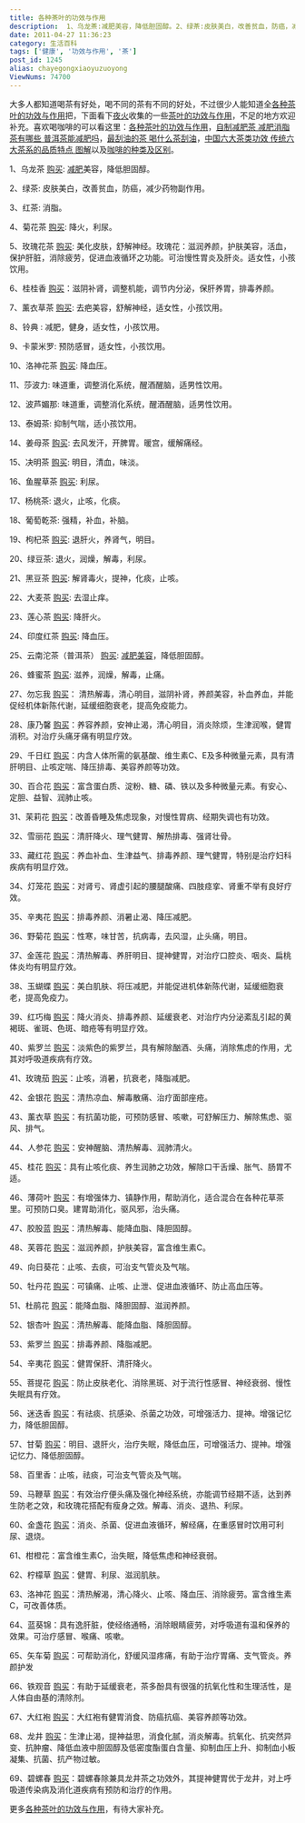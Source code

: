 ```yaml
---
title: 各种茶叶的功效与作用
description:  1、乌龙茶:减肥美容，降低胆固醇。2、绿茶:皮肤美白，改善贫血，防癌，减少药物副作用。3、红茶:消脂。4、菊花茶:降火，利尿。5、玫瑰花茶:美化皮肤，舒解神经。玫瑰花：滋润养颜，护肤美容，活血，保护肝脏，消除疲劳，促进血液循环之功能。可治慢性胃炎及肝炎。适女性，小孩饮用。6、桂桂香：滋阴补肾，调整机能，调节内分泌，保肝养胃，排毒养颜。7、薰衣草茶:去疤美容，舒解神经，适女性
date: 2011-04-27 11:36:23
category: 生活百科
tags: ['健康', '功效与作用', '茶']
post_id: 1245
alias: chayegongxiaoyuzuoyong
ViewNums: 74700
---
```


大多人都知道喝茶有好处，喝不同的茶有不同的好处，不过很少人能知道全[各种茶叶的功效与作用](/blog/chayegongxiaoyuzuoyong)把，下面看下[夜火](http://www.15897.com/)收集的一些[茶叶的功效与作用](/blog/chayegongxiaoyuzuoyong)，不足的地方欢迎补充。喜欢喝咖啡的可以看这里：[各种茶叶的功效与作用](/blog/chayegongxiaoyuzuoyong)，[自制减肥茶 减肥消脂茶有哪些 普洱茶能减肥吗](/blog/zizhijianfeicha)，[最刮油的茶 喝什么茶刮油](/blog/zuiguayoudecha)，[中国六大茶类功效 传统六大茶系的品质特点 图解](/blog/zhongguoliudachalei)以及[咖啡的种类及区别](/blog/about-caffe)。

1、乌龙茶 [购买](http://redirect.simba.taobao.com/rd?w=unionnojs&f=http%3A%2F%2Fai.taobao.com%2Fauction%2Fedetail.htm%3Fe%3Dil96rMR5G44jmraEDZVrLj%252Ftyk4GH9t9HXoLCLLzzT6LltG5xFicOdXrTUTgh9sMDPIwxrc30rgx5xFFx04TdV1qA23BSXcvvy3Hr8i9x3K3MY%252FGubXittWkmprDaodj%26unid%3D10003052%26ptype%3D100010%26from%3Dbasic&k=5ccfdb950740ca16&c=un&b=alimm_0&p=mm_10003052_101848_23042454): [减肥](/blog/zizhijianfeicha)美容，降低胆固醇。

2、绿茶: 皮肤美白，改善贫血，防癌，减少药物副作用。

3、红茶: 消脂。

4、菊花茶 [购买](http://redirect.simba.taobao.com/rd?w=unionnojs&f=http%3A%2F%2Fai.taobao.com%2Fauction%2Fedetail.htm%3Fe%3D2%252FXq90kHPUwjmraEDZVrLlGRNDw5NuCLBgmpWTsP1haLltG5xFicOdXrTUTgh9sMDPIwxrc30rgx5xFFx04TdV1qA23BSXcvvy3Hr8i9x3K3MY%252FGubXittWkmprDaodj%26unid%3D10003052%26ptype%3D100010%26from%3Dbasic&k=5ccfdb950740ca16&c=un&b=alimm_0&p=mm_10003052_101848_23042454): 降火，利尿。

5、玫瑰花茶 [购买](http://redirect.simba.taobao.com/rd?w=unionnojs&f=http%3A%2F%2Fai.taobao.com%2Fauction%2Fedetail.htm%3Fe%3DE2%252Br3CoKMe0jmraEDZVrLgn5dZNCSLpmENbBVuy6U6CLltG5xFicOdXrTUTgh9sMDPIwxrc30rgx5xFFx04TdV1qA23BSXcvvy3Hr8i9x3K3MY%252FGubXittWkmprDaodj%26unid%3D10003052%26ptype%3D100010%26from%3Dbasic&k=5ccfdb950740ca16&c=un&b=alimm_0&p=mm_10003052_101848_23042454): 美化皮肤，舒解神经。玫瑰花：滋润养颜，护肤美容，活血，保护肝脏，消除疲劳，促进血液循环之功能。可治慢性胃炎及肝炎。适女性，小孩饮用。

6、桂桂香 [购买](http://redirect.simba.taobao.com/rd?w=unionnojs&f=http%3A%2F%2Fai.taobao.com%2Fauction%2Fedetail.htm%3Fe%3DMh1h%252B5hn55IjmraEDZVrLuuN5wAYur3emt5OpJnZB76LltG5xFicOdXrTUTgh9sMDPIwxrc30rgx5xFFx04TdV1qA23BSXcvvy3Hr8i9x3K3MY%252FGubXittWkmprDaodj%26unid%3D10003052%26ptype%3D100010%26from%3Dbasic&k=5ccfdb950740ca16&c=un&b=alimm_0&p=mm_10003052_101848_23042454)：滋阴补肾，调整机能，调节内分泌，保肝养胃，排毒养颜。

7、薰衣草茶 [购买](http://redirect.simba.taobao.com/rd?w=unionnojs&f=http%3A%2F%2Fai.taobao.com%2Fauction%2Fedetail.htm%3Fe%3DpjLmP%252FQFRBvpEWlLRNQ%252BeufKl4GhhVEA8nBOXRi6ylDlL1tPWpvWRP7gvmtLyoa3Dlg3nJM8sR%252FkDMWfH5Its35s8feTB8mBGLWoXHB%252Fdn2EAEt0m%252FLcm4He6NQkjQ54%26unid%3D10003052%26ptype%3D100010%26from%3Dbasic&k=5ccfdb950740ca16&c=un&b=alimm_0&p=mm_10003052_101848_23042454): 去疤美容，舒解神经，适女性，小孩饮用。

8、铃典 : 减肥，健身，适女性，小孩饮用。

9、卡蒙米罗: 预防感冒，适女性，小孩饮用。

10、洛神花茶 [购买](http://redirect.simba.taobao.com/rd?w=unionnojs&f=http%3A%2F%2Fai.taobao.com%2Fauction%2Fedetail.htm%3Fe%3Dc%252BXihC4BBwbghojqVNxKsXANS6gYsCA403AewgJJOT%252BLltG5xFicOdXrTUTgh9sMDPIwxrc30rgx5xFFx04TdV1qA23BSXcvvy3Hr8i9x3K3MY%252FGubXittWkmprDaodj%26unid%3D10003052%26ptype%3D100010%26from%3Dbasic&k=5ccfdb950740ca16&c=un&b=alimm_0&p=mm_10003052_101848_23042454): 降血压。

11、莎波力: 味道重，调整消化系统，醒酒醒脑，适男性饮用。

12、波芦媚那: 味道重，调整消化系统，醒酒醒脑，适男性饮用。

13、泰姆茶: 抑制气喘，适小孩饮用。

14、姜母茶 [购买](http://redirect.simba.taobao.com/rd?w=unionnojs&f=http%3A%2F%2Fai.taobao.com%2Fauction%2Fedetail.htm%3Fe%3D0Y5IhoYDDV%252FebLdhAWchHBfxOvuEl0XUsMiqaJ97LhaLltG5xFicOdXrTUTgh9sMDPIwxrc30rgx5xFFx04TdV1qA23BSXcvvy3Hr8i9x3K3MY%252FGubXittWkmprDaodj%26unid%3D10003052%26ptype%3D100010%26from%3Dbasic&k=5ccfdb950740ca16&c=un&b=alimm_0&p=mm_10003052_101848_23042454): 去风发汗，开脾胃。暖宫，缓解痛经。

15、决明茶 [购买](http://redirect.simba.taobao.com/rd?w=unionnojs&f=http%3A%2F%2Fai.taobao.com%2Fauction%2Fedetail.htm%3Fe%3DIJvjdE%252FYEhEjmraEDZVrLpeF3dNsIWwMWUgXPn%252FBwdSLltG5xFicOdXrTUTgh9sMDPIwxrc30rgx5xFFx04TdV1qA23BSXcvvy3Hr8i9x3K3MY%252FGubXittWkmprDaodj%26unid%3D10003052%26ptype%3D100010%26from%3Dbasic&k=5ccfdb950740ca16&c=un&b=alimm_0&p=mm_10003052_101848_23042454): 明目，清血，味淡。

16、鱼腥草茶 [购买](http://redirect.simba.taobao.com/rd?w=unionnojs&f=http%3A%2F%2Fai.taobao.com%2Fauction%2Fedetail.htm%3Fe%3DGe2BO6Ut5gDebLdhAWchHPXBZiwoLMHNG5%252BIHpEBkUmLltG5xFicOdXrTUTgh9sMDPIwxrc30rgx5xFFx04TdV1qA23BSXcvvy3Hr8i9x3K3MY%252FGubXittWkmprDaodj%26unid%3D10003052%26ptype%3D100010%26from%3Dbasic&k=5ccfdb950740ca16&c=un&b=alimm_0&p=mm_10003052_101848_23042454): 利尿。

17、杨桃茶: 退火，止咳，化痰。

18、葡萄乾茶: 强精，补血，补脑。

19、枸杞茶 [购买](http://redirect.simba.taobao.com/rd?w=unionnojs&f=http%3A%2F%2Fai.taobao.com%2Fauction%2Fedetail.htm%3Fe%3DbyUsynLekIUjmraEDZVrLiFHl34uuv9IpvhC2iAi0c2LltG5xFicOdXrTUTgh9sMDPIwxrc30rgx5xFFx04TdV1qA23BSXcvvy3Hr8i9x3K3MY%252FGubXittWkmprDaodj%26unid%3D10003052%26ptype%3D100010%26from%3Dbasic&k=5ccfdb950740ca16&c=un&b=alimm_0&p=mm_10003052_101848_23042454): 退肝火，养肾气，明目。

20、绿豆茶: 退火，润燥，解毒，利尿。

21、黑豆茶 [购买](http://redirect.simba.taobao.com/rd?w=unionnojs&f=http%3A%2F%2Fai.taobao.com%2Fauction%2Fedetail.htm%3Fe%3D15KWd6o2Xb7ebLdhAWchHJ1UF8ZH5HlPzqBA8MB81Q%252BLltG5xFicOdXrTUTgh9sMDPIwxrc30rgx5xFFx04TdV1qA23BSXcvvy3Hr8i9x3K3MY%252FGubXittWkmprDaodj%26unid%3D10003052%26ptype%3D100010%26from%3Dbasic&k=5ccfdb950740ca16&c=un&b=alimm_0&p=mm_10003052_101848_23042454): 解肾毒火，提神，化痰，止咳。

22、大麦茶 [购买](http://redirect.simba.taobao.com/rd?w=unionnojs&f=http%3A%2F%2Fai.taobao.com%2Fauction%2Fedetail.htm%3Fe%3DjmOhkbe6GnAjmraEDZVrLqPDBHx4XTpUAUuPt4hhrd%252BLltG5xFicOdXrTUTgh9sMDPIwxrc30rgx5xFFx04TdV1qA23BSXcvvy3Hr8i9x3K3MY%252FGubXittWkmprDaodj%26unid%3D10003052%26ptype%3D100010%26from%3Dbasic&k=5ccfdb950740ca16&c=un&b=alimm_0&p=mm_10003052_101848_23042454): 去湿止痒。

23、莲心茶 [购买](http://redirect.simba.taobao.com/rd?w=unionnojs&f=http%3A%2F%2Fai.taobao.com%2Fauction%2Fedetail.htm%3Fe%3DOSijAB%252BBgFfebLdhAWchHBZYfVP%252BcaY92MSLz%252BYBXtOLltG5xFicOdXrTUTgh9sMDPIwxrc30rgx5xFFx04TdV1qA23BSXcvvy3Hr8i9x3K3MY%252FGubXittWkmprDaodj%26unid%3D10003052%26ptype%3D100010%26from%3Dbasic&k=5ccfdb950740ca16&c=un&b=alimm_0&p=mm_10003052_101848_23042454): 降肝火。

24、印度红茶 [购买](http://redirect.simba.taobao.com/rd?w=unionnojs&f=http%3A%2F%2Fai.taobao.com%2Fauction%2Fedetail.htm%3Fe%3DPC6tmy2yW37ghojqVNxKsZ4vLNjQuSrjWDbyJyU0aqSLltG5xFicOdXrTUTgh9sMDPIwxrc30rgx5xFFx04TdV1qA23BSXcvvy3Hr8i9x3K3MY%252FGubXittWkmprDaodj%26unid%3D10003052%26ptype%3D100010%26from%3Dbasic&k=5ccfdb950740ca16&c=un&b=alimm_0&p=mm_10003052_101848_23042454): 降血压。

25、云南沱茶（普洱茶） [购买](http://redirect.simba.taobao.com/rd?w=unionnojs&f=http%3A%2F%2Fai.taobao.com%2Fauction%2Fedetail.htm%3Fe%3Da4eIB36%252BeKLebLdhAWchHIJ2nh2HAO4%252BWDbyJyU0aqSLltG5xFicOdXrTUTgh9sMDPIwxrc30rgx5xFFx04TdV1qA23BSXcvvy3Hr8i9x3K3MY%252FGubXittWkmprDaodj%26unid%3D10003052%26ptype%3D100010%26from%3Dbasic&k=5ccfdb950740ca16&c=un&b=alimm_0&p=mm_10003052_101848_23042454): [减肥美容](/blog/zizhijianfeicha)，降低胆固醇。

26、蜂蜜茶 [购买](http://redirect.simba.taobao.com/rd?w=unionnojs&f=http%3A%2F%2Fai.taobao.com%2Fauction%2Fedetail.htm%3Fe%3DG8QkDtnXxhkjmraEDZVrLpOFJZK7bEhVRfbtQaszFx6LltG5xFicOdXrTUTgh9sMDPIwxrc30rgx5xFFx04TdV1qA23BSXcvvy3Hr8i9x3K3MY%252FGubXittWkmprDaodj%26unid%3D10003052%26ptype%3D100010%26from%3Dbasic&k=5ccfdb950740ca16&c=un&b=alimm_0&p=mm_10003052_101848_23042454): 滋养，润燥，解毒，止痛。

27、勿忘我 [购买](http://redirect.simba.taobao.com/rd?w=unionnojs&f=http%3A%2F%2Fai.taobao.com%2Fauction%2Fedetail.htm%3Fe%3DADD8G5j%252FfGPebLdhAWchHM2aXbmu9faQ03AewgJJOT%252BLltG5xFicOdXrTUTgh9sMDPIwxrc30rgx5xFFx04TdV1qA23BSXcvvy3Hr8i9x3K3MY%252FGubXittWkmprDaodj%26unid%3D10003052%26ptype%3D100010%26from%3Dbasic&k=5ccfdb950740ca16&c=un&b=alimm_0&p=mm_10003052_101848_23042454)： 清热解毒，清心明目，滋阴补肾，养颜美容，补血养血，并能促经机体新陈代谢，延缓细胞衰老，提高免疫能力。

28、康乃馨 [购买](http://redirect.simba.taobao.com/rd?w=unionnojs&f=http%3A%2F%2Fai.taobao.com%2Fauction%2Fedetail.htm%3Fe%3DH7%252FUy%252Bd%252Bn8PghojqVNxKsZWob%252BiY2FLuqBK6BQOuXUmLltG5xFicOdXrTUTgh9sMDPIwxrc30rgx5xFFx04TdV1qA23BSXcvvy3Hr8i9x3K3MY%252FGubXittWkmprDaodj%26unid%3D10003052%26ptype%3D100010%26from%3Dbasic&k=5ccfdb950740ca16&c=un&b=alimm_0&p=mm_10003052_101848_23042454)：养容养颜，安神止渴，清心明目，消炎除烦，生津润喉，健胃消积。对治疗头痛牙痛有明显疗效。

29、千日红 [购买](http://redirect.simba.taobao.com/rd?w=unionnojs&f=http%3A%2F%2Fai.taobao.com%2Fauction%2Fedetail.htm%3Fe%3DW%252FZ20EJLOasjmraEDZVrLl5fXcBYHuFeorm1Hj1YRiaLltG5xFicOdXrTUTgh9sMDPIwxrc30rgx5xFFx04TdV1qA23BSXcvvy3Hr8i9x3K3MY%252FGubXittWkmprDaodj%26unid%3D10003052%26ptype%3D100010%26from%3Dbasic&k=5ccfdb950740ca16&c=un&b=alimm_0&p=mm_10003052_101848_23042454)：内含人体所需的氨基酸、维生素C、E及多种微量元素，具有清肝明目、止咳定喘、降压排毒、美容养颜等功效。

30、百合花 [购买](http://redirect.simba.taobao.com/rd?w=unionnojs&f=http%3A%2F%2Fai.taobao.com%2Fauction%2Fedetail.htm%3Fe%3DeD86O9E6xPYjmraEDZVrLqn2VHdFMWb9zqBA8MB81Q%252BLltG5xFicOdXrTUTgh9sMDPIwxrc30rgx5xFFx04TdV1qA23BSXcvvy3Hr8i9x3K3MY%252FGubXittWkmprDaodj%26unid%3D10003052%26ptype%3D100010%26from%3Dbasic&k=5ccfdb950740ca16&c=un&b=alimm_0&p=mm_10003052_101848_23042454)：富含蛋白质、淀粉、糖、磷、铁以及多种微量元素。有安心、定胆、益智、润肺止咳。

31、茉莉花 [购买](http://redirect.simba.taobao.com/rd?w=unionnojs&f=http%3A%2F%2Fai.taobao.com%2Fauction%2Fedetail.htm%3Fe%3Djko8azVVlJ7ebLdhAWchHJHWxlPrSdIXMPcN16n%252Fbk3lL1tPWpvWRP7gvmtLyoa3Dlg3nJM8sR%252FkDMWfH5Its35s8feTB8mBGLWoXHB%252Fdn2EAEt0m%252FLcm4He6NQkjQ54%26unid%3D10003052%26ptype%3D100010%26from%3Dbasic&k=5ccfdb950740ca16&c=un&b=alimm_0&p=mm_10003052_101848_23042454)：改善昏睡及焦虑现象，对慢性胃病、经期失调也有功效。

32、雪丽花 [购买](http://redirect.simba.taobao.com/rd?w=unionnojs&f=http%3A%2F%2Fai.taobao.com%2Fauction%2Fedetail.htm%3Fe%3DmKW2BC82JvUjmraEDZVrLppIeLcSfAUJAdcPAzm7QvSLltG5xFicOdXrTUTgh9sMDPIwxrc30rgx5xFFx04TdV1qA23BSXcvvy3Hr8i9x3K3MY%252FGubXittWkmprDaodj%26unid%3D10003052%26ptype%3D100010%26from%3Dbasic&k=5ccfdb950740ca16&c=un&b=alimm_0&p=mm_10003052_101848_23042454)：清肝降火、理气健胃、解热排毒、强肾壮骨。

33、藏红花 [购买](http://redirect.simba.taobao.com/rd?w=unionnojs&f=http%3A%2F%2Fai.taobao.com%2Fauction%2Fedetail.htm%3Fe%3DisWJlsIo37YjmraEDZVrLlsuK7U%252Bw2NJgp1Jf7hv%252FcmLltG5xFicOdXrTUTgh9sMDPIwxrc30rgx5xFFx04TdV1qA23BSXcvvy3Hr8i9x3K3MY%252FGubXittWkmprDaodj%26unid%3D10003052%26ptype%3D100010%26from%3Dbasic&k=5ccfdb950740ca16&c=un&b=alimm_0&p=mm_10003052_101848_23042454)：养血补血、生津益气、排毒养颜、理气健胃，特别是治疗妇科疾病有明显疗效。

34、灯笼花 [购买](http://redirect.simba.taobao.com/rd?w=unionnojs&f=http%3A%2F%2Fai.taobao.com%2Fauction%2Fedetail.htm%3Fe%3DXvtRJqpRoucjmraEDZVrLq%252BKfJjldES22MCJOvlNXjyLltG5xFicOdXrTUTgh9sMDPIwxrc30rgx5xFFx04TdV1qA23BSXcvvy3Hr8i9x3K3MY%252FGubXittWkmprDaodj%26unid%3D10003052%26ptype%3D100010%26from%3Dbasic&k=5ccfdb950740ca16&c=un&b=alimm_0&p=mm_10003052_101848_23042454)：对肾亏、肾虚引起的腰腿酸痛、四肢痉挛、肾重不举有良好疗效。

35、辛夷花 [购买](http://redirect.simba.taobao.com/rd?w=unionnojs&f=http%3A%2F%2Fai.taobao.com%2Fauction%2Fedetail.htm%3Fe%3D74n4WfExeZzghojqVNxKsYpoV9y%252BS0yawjKxcthiwdCLltG5xFicOdXrTUTgh9sMDPIwxrc30rgx5xFFx04TdV1qA23BSXcvvy3Hr8i9x3K3MY%252FGubXittWkmprDaodj%26unid%3D10003052%26ptype%3D100010%26from%3Dbasic&k=5ccfdb950740ca16&c=un&b=alimm_0&p=mm_10003052_101848_23042454)：排毒养颜、消暑止渴、降压减肥。

36、野菊花 [购买](http://redirect.simba.taobao.com/rd?w=unionnojs&f=http%3A%2F%2Fai.taobao.com%2Fauction%2Fedetail.htm%3Fe%3DxHNQlWRh8vojmraEDZVrLmcdTnYJBZ2S1Ickk%252BNWjqOLltG5xFicOdXrTUTgh9sMDPIwxrc30rgx5xFFx04TdV1qA23BSXcvvy3Hr8i9x3K3MY%252FGubXittWkmprDaodj%26unid%3D10003052%26ptype%3D100010%26from%3Dbasic&k=5ccfdb950740ca16&c=un&b=alimm_0&p=mm_10003052_101848_23042454)：性寒，味甘苦，抗病毒，去风湿，止头痛，明目。

37、金莲花 [购买](http://redirect.simba.taobao.com/rd?w=unionnojs&f=http%3A%2F%2Fai.taobao.com%2Fauction%2Fedetail.htm%3Fe%3DGQZBm40C7%252FXebLdhAWchHAqfIffYeplu3mOR1RWMIyqLltG5xFicOdXrTUTgh9sMDPIwxrc30rgx5xFFx04TdV1qA23BSXcvvy3Hr8i9x3K3MY%252FGubXittWkmprDaodj%26unid%3D10003052%26ptype%3D100010%26from%3Dbasic&k=5ccfdb950740ca16&c=un&b=alimm_0&p=mm_10003052_101848_23042454)：清热解毒、养肝明目、提神健胃，对治疗口腔炎、咽炎、扁桃体炎均有明显疗效。

38、玉蝴蝶 [购买](http://redirect.simba.taobao.com/rd?w=unionnojs&f=http%3A%2F%2Fai.taobao.com%2Fauction%2Fedetail.htm%3Fe%3DG5pX%252F70rnEfghojqVNxKserP2YZsxOAAZULKeTEAxATlL1tPWpvWRP7gvmtLyoa3Dlg3nJM8sR%252FkDMWfH5Its35s8feTB8mBGLWoXHB%252Fdn2EAEt0m%252FLcm4He6NQkjQ54%26unid%3D10003052%26ptype%3D100010%26from%3Dbasic&k=5ccfdb950740ca16&c=un&b=alimm_0&p=mm_10003052_101848_23042454)：美白肌肤、将压减肥，并能促进机体新陈代谢，延缓细胞衰老，提高免疫力。

39、红巧梅 [购买](http://redirect.simba.taobao.com/rd?w=unionnojs&f=http%3A%2F%2Fai.taobao.com%2Fauction%2Fedetail.htm%3Fe%3DAOTc5eyxDIvebLdhAWchHPV4kVyyNrQvbh4mOrg73nmLltG5xFicOdXrTUTgh9sMDPIwxrc30rgx5xFFx04TdV1qA23BSXcvvy3Hr8i9x3K3MY%252FGubXittWkmprDaodj%26unid%3D10003052%26ptype%3D100010%26from%3Dbasic&k=5ccfdb950740ca16&c=un&b=alimm_0&p=mm_10003052_101848_23042454)：降火消炎、排毒养颜、延缓衰老、对治疗内分泌紊乱引起的黄褐斑、雀斑、色斑、暗疮等有明显疗效。

40、紫罗兰 [购买](http://redirect.simba.taobao.com/rd?w=unionnojs&f=http%3A%2F%2Fai.taobao.com%2Fauction%2Fedetail.htm%3Fe%3DCp%252BeYOo5FTTghojqVNxKsRGYMeQdx7M%252FN6QO%252Bdd6jj6LltG5xFicOdXrTUTgh9sMDPIwxrc30rgx5xFFx04TdV1qA23BSXcvvy3Hr8i9x3K3MY%252FGubXittWkmprDaodj%26unid%3D10003052%26ptype%3D100010%26from%3Dbasic&k=5ccfdb950740ca16&c=un&b=alimm_0&p=mm_10003052_101848_23042454)：淡紫色的紫罗兰，具有解除酗酒、头痛，消除焦虑的作用，尤其对呼吸道疾病有疗效。

41、玫瑰茄 [购买](http://redirect.simba.taobao.com/rd?w=unionnojs&f=http%3A%2F%2Fai.taobao.com%2Fauction%2Fedetail.htm%3Fe%3DTWhJ9P4IU%252BEjmraEDZVrLnYncRFcT1%252F0qBK6BQOuXUmLltG5xFicOdXrTUTgh9sMDPIwxrc30rgx5xFFx04TdV1qA23BSXcvvy3Hr8i9x3K3MY%252FGubXittWkmprDaodj%26unid%3D10003052%26ptype%3D100010%26from%3Dbasic&k=5ccfdb950740ca16&c=un&b=alimm_0&p=mm_10003052_101848_23042454)：止咳，消暑，抗衰老，降脂减肥。

42、金银花 [购买](http://redirect.simba.taobao.com/rd?w=unionnojs&f=http%3A%2F%2Fai.taobao.com%2Fauction%2Fedetail.htm%3Fe%3Dh0eGwoaIYb0jmraEDZVrLoRBSLxiveboKhDZ7QUCp22LltG5xFicOdXrTUTgh9sMDPIwxrc30rgx5xFFx04TdV1qA23BSXcvvy3Hr8i9x3K3MY%252FGubXittWkmprDaodj%26unid%3D10003052%26ptype%3D100010%26from%3Dbasic&k=5ccfdb950740ca16&c=un&b=alimm_0&p=mm_10003052_101848_23042454)：清热凉血、解毒散痛、治疗面部座疮。

43、薰衣草 [购买](http://redirect.simba.taobao.com/rd?w=unionnojs&f=http%3A%2F%2Fai.taobao.com%2Fauction%2Fedetail.htm%3Fe%3DqrNaxt4q3X3ghojqVNxKsfrj8X%252Fm3mXCDPu0bMUgXIWLltG5xFicOdXrTUTgh9sMDPIwxrc30rgx5xFFx04TdV1qA23BSXcvvy3Hr8i9x3K3MY%252FGubXittWkmprDaodj%26unid%3D10003052%26ptype%3D100010%26from%3Dbasic&k=5ccfdb950740ca16&c=un&b=alimm_0&p=mm_10003052_101848_23042454)：有抗菌功能，可预防感冒、咳嗽，可舒解压力、解除焦虑、驱风、排气。

44、人参花 [购买](http://redirect.simba.taobao.com/rd?w=unionnojs&f=http%3A%2F%2Fai.taobao.com%2Fauction%2Fedetail.htm%3Fe%3D%252BW6NIfxHwoMjmraEDZVrLi1fRGXE8wxkokW4bPA0wMWLltG5xFicOdXrTUTgh9sMDPIwxrc30rgx5xFFx04TdV1qA23BSXcvvy3Hr8i9x3K3MY%252FGubXittWkmprDaodj%26unid%3D10003052%26ptype%3D100010%26from%3Dbasic&k=5ccfdb950740ca16&c=un&b=alimm_0&p=mm_10003052_101848_23042454)：安神醒脑、清热解毒、润肺清火。

45、桂花 [购买](http://redirect.simba.taobao.com/rd?w=unionnojs&f=http%3A%2F%2Fai.taobao.com%2Fauction%2Fedetail.htm%3Fe%3DHj5O4Q8yuiPghojqVNxKsdg0GWtVkvxOTCbL1Om%252BR1KLltG5xFicOdXrTUTgh9sMDPIwxrc30rgx5xFFx04TdV1qA23BSXcvvy3Hr8i9x3K3MY%252FGubXittWkmprDaodj%26unid%3D10003052%26ptype%3D100010%26from%3Dbasic&k=5ccfdb950740ca16&c=un&b=alimm_0&p=mm_10003052_101848_23042454)：具有止咳化痰、养生润肺之功效，解除口干舌燥、胀气、肠胃不适。

46、薄荷叶 [购买](http://redirect.simba.taobao.com/rd?w=unionnojs&f=http%3A%2F%2Fai.taobao.com%2Fauction%2Fedetail.htm%3Fe%3D9nlwqmF9%252FxLghojqVNxKsVmbGvogv3ZivDQl%252FsD9dZuLltG5xFicOdXrTUTgh9sMDPIwxrc30rgx5xFFx04TdV1qA23BSXcvvy3Hr8i9x3K3MY%252FGubXittWkmprDaodj%26unid%3D10003052%26ptype%3D100010%26from%3Dbasic&k=5ccfdb950740ca16&c=un&b=alimm_0&p=mm_10003052_101848_23042454)：有增强体力、镇静作用，帮助消化，适合混合在各种花草茶里。可预防口臭。建胃助消化，驱风邪，治头痛。

47、胶股蓝 [购买](http://redirect.simba.taobao.com/rd?w=unionnojs&f=http%3A%2F%2Fai.taobao.com%2Fauction%2Fedetail.htm%3Fe%3DqnBQPCh8wuzebLdhAWchHBXKE42xWDzu%252F9zahzjWtwuLltG5xFicOdXrTUTgh9sMDPIwxrc30rgx5xFFx04TdV1qA23BSXcvvy3Hr8i9x3K3MY%252FGubXittWkmprDaodj%26unid%3D10003052%26ptype%3D100010%26from%3Dbasic&k=5ccfdb950740ca16&c=un&b=alimm_0&p=mm_10003052_101848_23042454)：清热解毒、能降血脂、降胆固醇。

48、芙蓉花 [购买](http://redirect.simba.taobao.com/rd?w=unionnojs&f=http%3A%2F%2Fai.taobao.com%2Fauction%2Fedetail.htm%3Fe%3DhzvV4JriKzwjmraEDZVrLlE%252BAiHJvV34G5%252BIHpEBkUmLltG5xFicOdXrTUTgh9sMDPIwxrc30rgx5xFFx04TdV1qA23BSXcvvy3Hr8i9x3K3MY%252FGubXittWkmprDaodj%26unid%3D10003052%26ptype%3D100010%26from%3Dbasic&k=5ccfdb950740ca16&c=un&b=alimm_0&p=mm_10003052_101848_23042454)：滋润养颜，护肤美容，富含维生素C。

49、向日葵花：止咳、去痰，可治支气管炎及气喘。

50、牡丹花 [购买](http://redirect.simba.taobao.com/rd?w=unionnojs&f=http%3A%2F%2Fai.taobao.com%2Fauction%2Fedetail.htm%3Fe%3D0GS5xa%252Fo9xrghojqVNxKsdGiZq7cbwTDwTF0nIgV33SLltG5xFicOdXrTUTgh9sMDPIwxrc30rgx5xFFx04TdV1qA23BSXcvvy3Hr8i9x3K3MY%252FGubXittWkmprDaodj%26unid%3D10003052%26ptype%3D100010%26from%3Dbasic&k=5ccfdb950740ca16&c=un&b=alimm_0&p=mm_10003052_101848_23042454)：可镇痛、止咳、止泄、促进血液循环、防止高血压等。

51、杜鹃花 [购买](http://redirect.simba.taobao.com/rd?w=unionnojs&f=http%3A%2F%2Fai.taobao.com%2Fauction%2Fedetail.htm%3Fe%3DtbyP%252Ff3YynIjmraEDZVrLoeTQBSzvzDnWPt1fh5JBxyLltG5xFicOdXrTUTgh9sMDPIwxrc30rgx5xFFx04TdV1qA23BSXcvvy3Hr8i9x3K3MY%252FGubXittWkmprDaodj%26unid%3D10003052%26ptype%3D100010%26from%3Dbasic&k=5ccfdb950740ca16&c=un&b=alimm_0&p=mm_10003052_101848_23042454)：能降血脂、降胆固醇、滋润养颜。

52、银杏叶 [购买](http://redirect.simba.taobao.com/rd?w=unionnojs&f=http%3A%2F%2Fai.taobao.com%2Fauction%2Fedetail.htm%3Fe%3Dhffv3yHPi3G6k0Or%252B%252BH4tE0v0WUT2WzBBRUm14q8OC%252FlL1tPWpvWRP7gvmtLyoa3Dlg3nJM8sR%252FkDMWfH5Its35s8feTB8mBGLWoXHB%252Fdn2EAEt0m%252FLcm4He6NQkjQ54%26unid%3D10003052%26ptype%3D100010%26from%3Dbasic&k=5ccfdb950740ca16&c=un&b=alimm_0&p=mm_10003052_101848_23042454)：清热解毒、能降血脂、降胆固醇。

53、紫罗兰 [购买](http://redirect.simba.taobao.com/rd?w=unionnojs&f=http%3A%2F%2Fai.taobao.com%2Fauction%2Fedetail.htm%3Fe%3Dn91Q57V8ebcjmraEDZVrLsQwCjm1OR7UFu3EMYlpHq%252BLltG5xFicOdXrTUTgh9sMDPIwxrc30rgx5xFFx04TdV1qA23BSXcvvy3Hr8i9x3K3MY%252FGubXittWkmprDaodj%26unid%3D10003052%26ptype%3D100010%26from%3Dbasic&k=5ccfdb950740ca16&c=un&b=alimm_0&p=mm_10003052_101848_23042454)：排毒养颜、降脂减肥。

54、辛夷花 [购买](http://redirect.simba.taobao.com/rd?w=unionnojs&f=http%3A%2F%2Fai.taobao.com%2Fauction%2Fedetail.htm%3Fe%3D8WKHg955uAUjmraEDZVrLlyo6VFWBLlVEUtHUPud5YyLltG5xFicOdXrTUTgh9sMDPIwxrc30rgx5xFFx04TdV1qA23BSXcvvy3Hr8i9x3K3MY%252FGubXittWkmprDaodj%26unid%3D10003052%26ptype%3D100010%26from%3Dbasic&k=5ccfdb950740ca16&c=un&b=alimm_0&p=mm_10003052_101848_23042454)：健胃保肝、清肝降火。

55、菩提花 [购买](http://redirect.simba.taobao.com/rd?w=unionnojs&f=http%3A%2F%2Fai.taobao.com%2Fauction%2Fedetail.htm%3Fe%3DTUC6lotHVbXebLdhAWchHGSwMs4yAZuzokW4bPA0wMWLltG5xFicOdXrTUTgh9sMDPIwxrc30rgx5xFFx04TdV1qA23BSXcvvy3Hr8i9x3K3MY%252FGubXittWkmprDaodj%26unid%3D10003052%26ptype%3D100010%26from%3Dbasic&k=5ccfdb950740ca16&c=un&b=alimm_0&p=mm_10003052_101848_23042454)：防止皮肤老化、消除黑斑、对于流行性感冒、神经衰弱、慢性失眠具有疗效。

56、迷迭香 [购买](http://redirect.simba.taobao.com/rd?w=unionnojs&f=http%3A%2F%2Fai.taobao.com%2Fauction%2Fedetail.htm%3Fe%3D3CpG73hCXN7ebLdhAWchHLPE282v%252FcYAURZm4csnlQCLltG5xFicOdXrTUTgh9sMDPIwxrc30rgx5xFFx04TdV1qA23BSXcvvy3Hr8i9x3K3MY%252FGubXittWkmprDaodj%26unid%3D10003052%26ptype%3D100010%26from%3Dbasic&k=5ccfdb950740ca16&c=un&b=alimm_0&p=mm_10003052_101848_23042454)：有祛痰、抗感染、杀菌之功效，可增强活力、提神。增强记忆力，降低胆固醇。

57、甘菊 [购买](http://redirect.simba.taobao.com/rd?w=unionnojs&f=http%3A%2F%2Fai.taobao.com%2Fauction%2Fedetail.htm%3Fe%3D2DcLLXQG7HPebLdhAWchHALzPL%252BV6LICOHn0s68if2OLltG5xFicOdXrTUTgh9sMDPIwxrc30rgx5xFFx04TdV1qA23BSXcvvy3Hr8i9x3K3MY%252FGubXittWkmprDaodj%26unid%3D10003052%26ptype%3D100010%26from%3Dbasic&k=5ccfdb950740ca16&c=un&b=alimm_0&p=mm_10003052_101848_23042454)：明目、退肝火，治疗失眠，降低血压，可增强活力、提神。增强记忆力、降低胆固醇。

58、百里香：止咳，祛痰，可治支气管炎及气喘。

59、马鞭草 [购买](http://redirect.simba.taobao.com/rd?w=unionnojs&f=http%3A%2F%2Fai.taobao.com%2Fauction%2Fedetail.htm%3Fe%3D3CpG73hCXN7ebLdhAWchHLPE282v%252FcYAURZm4csnlQCLltG5xFicOdXrTUTgh9sMDPIwxrc30rgx5xFFx04TdV1qA23BSXcvvy3Hr8i9x3K3MY%252FGubXittWkmprDaodj%26unid%3D10003052%26ptype%3D100010%26from%3Dbasic&k=5ccfdb950740ca16&c=un&b=alimm_0&p=mm_10003052_101848_23042454)：有效治疗便头痛及强化神经系统，亦能调节经期不适，达到养生防老之效，和玫瑰花搭配有瘦身之效。解毒、消炎、退热、利尿。

60、金盏花 [购买](http://redirect.simba.taobao.com/rd?w=unionnojs&f=http%3A%2F%2Fai.taobao.com%2Fauction%2Fedetail.htm%3Fe%3DqU45nLI3AgHghojqVNxKsV7De%252F3LVP0miLSVUC%252FYQraLltG5xFicOdXrTUTgh9sMDPIwxrc30rgx5xFFx04TdV1qA23BSXcvvy3Hr8i9x3K3MY%252FGubXittWkmprDaodj%26unid%3D10003052%26ptype%3D100010%26from%3Dbasic&k=5ccfdb950740ca16&c=un&b=alimm_0&p=mm_10003052_101848_23042454)：消炎、杀菌、促进血液循环，解经痛，在重感冒时饮用可利尿、退烧。

61、柑橙花：富含维生素C，治失眠，降低焦虑和神经衰弱。

62、柠檬草 [购买](http://redirect.simba.taobao.com/rd?w=unionnojs&f=http%3A%2F%2Fai.taobao.com%2Fauction%2Fedetail.htm%3Fe%3DN9rLX8ZJcqnebLdhAWchHL9xGhq1wIbLURZm4csnlQCLltG5xFicOdXrTUTgh9sMDPIwxrc30rgx5xFFx04TdV1qA23BSXcvvy3Hr8i9x3K3MY%252FGubXittWkmprDaodj%26unid%3D10003052%26ptype%3D100010%26from%3Dbasic&k=5ccfdb950740ca16&c=un&b=alimm_0&p=mm_10003052_101848_23042454)：健胃、利尿、滋润肌肤。

63、洛神花 [购买](http://redirect.simba.taobao.com/rd?w=unionnojs&f=http%3A%2F%2Fai.taobao.com%2Fauction%2Fedetail.htm%3Fe%3Dc%252BXihC4BBwbghojqVNxKsXANS6gYsCA403AewgJJOT%252BLltG5xFicOdXrTUTgh9sMDPIwxrc30rgx5xFFx04TdV1qA23BSXcvvy3Hr8i9x3K3MY%252FGubXittWkmprDaodj%26unid%3D10003052%26ptype%3D100010%26from%3Dbasic&k=5ccfdb950740ca16&c=un&b=alimm_0&p=mm_10003052_101848_23042454)：清热解渴，清心降火、止咳、降血压、消除疲劳。富含维生素C，可改善体质。

64、蓝葵锦：具有逸肝脏，使经络通畅，消除眼睛疲劳，对呼吸道有温和保养的效果。可治疗感冒、喉痛、咳嗽。

65、矢车菊 [购买](http://redirect.simba.taobao.com/rd?w=unionnojs&f=http%3A%2F%2Fai.taobao.com%2Fauction%2Fedetail.htm%3Fe%3D3OKik9FhPKzghojqVNxKsRAzSjE3hlEwgyWMDfXU%252FZuLltG5xFicOdXrTUTgh9sMDPIwxrc30rgx5xFFx04TdV1qA23BSXcvvy3Hr8i9x3K3MY%252FGubXittWkmprDaodj%26unid%3D10003052%26ptype%3D100010%26from%3Dbasic&k=5ccfdb950740ca16&c=un&b=alimm_0&p=mm_10003052_101848_23042454)：可帮助消化，舒缓风湿疼痛，有助于治疗胃痛、支气管炎。养颜护发

66、铁观音 [购买](http://redirect.simba.taobao.com/rd?w=unionnojs&f=http%3A%2F%2Fai.taobao.com%2Fauction%2Fedetail.htm%3Fe%3Dil96rMR5G44jmraEDZVrLj%252Ftyk4GH9t9HXoLCLLzzT6LltG5xFicOdXrTUTgh9sMDPIwxrc30rgx5xFFx04TdV1qA23BSXcvvy3Hr8i9x3K3MY%252FGubXittWkmprDaodj%26unid%3D10003052%26ptype%3D100010%26from%3Dbasic&k=5ccfdb950740ca16&c=un&b=alimm_0&p=mm_10003052_101848_23042454)：有助于延缓衰老，茶多酚具有很强的抗氧化性和生理活性，是人体自由基的清除剂。

67、大红袍 [购买](http://redirect.simba.taobao.com/rd?w=unionnojs&f=http%3A%2F%2Fai.taobao.com%2Fauction%2Fedetail.htm%3Fe%3D1XV6M316G1QjmraEDZVrLjPZIvRtu%252FwVz%252Ftk3MFUxAaLltG5xFicOdXrTUTgh9sMDPIwxrc30rgx5xFFx04TdV1qA23BSXcvvy3Hr8i9x3K3MY%252FGubXittWkmprDaodj%26unid%3D10003052%26ptype%3D100010%26from%3Dbasic&k=5ccfdb950740ca16&c=un&b=alimm_0&p=mm_10003052_101848_23042454)：大红袍有健胃消食、防癌抗癌、美容养颜等功效。

68、龙井 [购买](http://redirect.simba.taobao.com/rd?w=unionnojs&f=http%3A%2F%2Fai.taobao.com%2Fauction%2Fedetail.htm%3Fe%3Dzm3glpDhqcjebLdhAWchHJXG8AadCw4e03AewgJJOT%252BLltG5xFicOdXrTUTgh9sMDPIwxrc30rgx5xFFx04TdV1qA23BSXcvvy3Hr8i9x3K3MY%252FGubXittWkmprDaodj%26unid%3D10003052%26ptype%3D100010%26from%3Dbasic&k=5ccfdb950740ca16&c=un&b=alimm_0&p=mm_10003052_101848_23042454)：生津止渴，提神益思，消食化腻，消炎解毒。抗氧化、抗突然异变、抗肿瘤、降低血液中胆固醇及低密度酯蛋白含量、抑制血压上升、抑制血小板凝集、抗菌、抗产物过敏。

69、碧螺春 [购买](http://redirect.simba.taobao.com/rd?w=unionnojs&f=http%3A%2F%2Fai.taobao.com%2Fauction%2Fedetail.htm%3Fe%3DVDyaHF%252BEdLfebLdhAWchHBcLdo2GpRE2G5%252BIHpEBkUmLltG5xFicOdXrTUTgh9sMDPIwxrc30rgx5xFFx04TdV1qA23BSXcvvy3Hr8i9x3K3MY%252FGubXittWkmprDaodj%26unid%3D10003052%26ptype%3D100010%26from%3Dbasic&k=5ccfdb950740ca16&c=un&b=alimm_0&p=mm_10003052_101848_23042454)：碧螺春除兼具龙井茶之功效外，其提神健胃优于龙井，对上呼吸道传染病及消化道疾病有预防和治疗的作用。

更多[各种茶叶的功效与作用](/blog/chayegongxiaoyuzuoyong)，有待大家补充。


